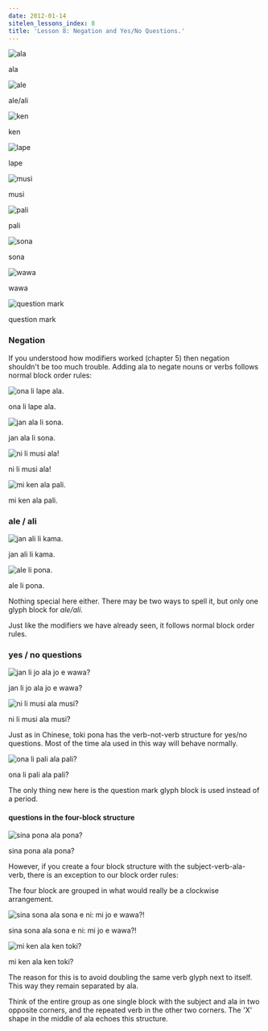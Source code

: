 ```yaml
---
date: 2012-01-14
sitelen_lessons_index: 8
title: 'Lesson 8: Negation and Yes/No Questions.'
---
```



    

![ala](/images/t47_tokipona/t47_nimi/t47_nimi_ala.jpg)

ala


    

![ale](/images/t47_tokipona/t47_nimi/t47_nimi_ale.jpg)

ale/ali


    

![ken](/images/t47_tokipona/t47_nimi/t47_nimi_ken.jpg)

ken


    

![lape](/images/t47_tokipona/t47_nimi/t47_nimi_lape.jpg)

lape


    

![musi](/images/t47_tokipona/t47_nimi/t47_nimi_musi.jpg)

musi


    

![pali](/images/t47_tokipona/t47_nimi/t47_nimi_pali.jpg)

pali


    

![sona](/images/t47_tokipona/t47_nimi/t47_nimi_sona.jpg)

sona


    

![wawa](/images/t47_tokipona/t47_nimi/t47_nimi_wawa.jpg)

wawa


    

![question mark](/images/t47_tokipona/t47_nimi/t47_nmpi_question.jpg)

question mark










### Negation





If you understood how modifiers worked (chapter 5) then negation shouldn't be too much trouble. Adding ala to negate nouns or verbs follows normal block order rules:






    

![ona li lape ala.](/images/t47_tokipona/t47_kamasona/t47_kaso08_01.jpg)

ona li lape ala.









    

![jan ala li sona.](/images/t47_tokipona/t47_kamasona/t47_kaso08_02.jpg)

jan ala li sona.









    

![ni li musi ala!](/images/t47_tokipona/t47_kamasona/t47_kaso08_03.jpg)

ni li musi ala!









    

![mi ken ala pali.](/images/t47_tokipona/t47_kamasona/t47_kaso08_04.jpg)

mi ken ala pali.








### ale / ali






    

![jan ali li kama.](/images/t47_tokipona/t47_kamasona/t47_kaso08_06.jpg)

jan ali li kama.









    

![ale li pona.](/images/t47_tokipona/t47_kamasona/t47_kaso08_05.jpg)

ale li pona.








Nothing special here either. There may be two ways to spell it, but only one glyph block for _ale/ali_.





Just like the modifiers we have already seen, it follows normal block order rules.





### yes / no questions






    

![jan li jo ala jo e wawa?](/images/t47_tokipona/t47_kamasona/t47_kaso08_09.jpg)

jan li jo ala jo e wawa?









    

![ni li musi ala musi?](/images/t47_tokipona/t47_kamasona/t47_kaso08_08.jpg)

ni li musi ala musi?








Just as in Chinese, toki pona has the verb-not-verb structure for yes/no questions. Most of the time ala used in this way will behave normally.






    

![ona li pali ala pali?](/images/t47_tokipona/t47_kamasona/t47_kaso08_07.jpg)

ona li pali ala pali?








The only thing new here is the question mark glyph block is used instead of a period.





#### questions in the four-block structure






    

![sina pona ala pona?](/images/t47_tokipona/t47_kamasona/t47_kaso08_10.jpg)

sina pona ala pona?








However, if you create a four block structure with the subject-verb-ala-verb, there is an exception to our block order rules:





The four block are grouped in what would really be a clockwise arrangement.






    

![sina sona ala sona e ni: mi jo e wawa?!](/images/t47_tokipona/t47_kamasona/t47_kaso08_12.jpg)

sina sona ala sona e ni: mi jo e wawa?!









    

![mi ken ala ken toki?](/images/t47_tokipona/t47_kamasona/t47_kaso08_11.jpg)

mi ken ala ken toki?








The reason for this is to avoid doubling the same verb glyph next to itself. This way they remain separated by ala. 





Think of the entire group as one single block with the subject and ala in two opposite corners, and the repeated verb in the other two corners. The 'X' shape in the middle of ala echoes this structure.





#### 





